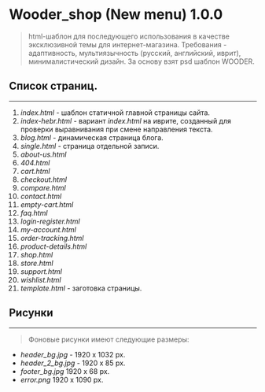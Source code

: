 # Wooder_shop (New menu) 1.0.0
> html-шаблон для последующего использования в качестве эксклюзивной темы для интернет-магазина. 
> Требования - адаптивность, мультиязычность (русский, английский, иврит), минималистический дизайн. За основу взят psd шаблон WOODER.

## Список страниц.

---

1. *index.html* - шаблон статичной главной страницы сайта.
2. *index-hebr.html* - вариант *index.html* на иврите, созданный для проверки выравнивания при смене направления текста.
3. *blog.html* - динамическая страница блога.
4. *single.html* - страница отдельной записи.
5. *about-us.html*
6. *404.html*
7. *cart.html*
8. *checkout.html*
9. *compare.html*
10. *contact.html*
11. *empty-cart.html*
12. *faq.html*
13. *login-register.html*
14. *my-account.html*
15. *order-tracking.html*
16. *product-details.html*
17. *shop.html*
18. *store.html*
19. *support.html*
20. *wishlist.html*
21. *template.html* - заготовка страницы.

## Рисунки

----
> Фоновые рисунки  имеют следующие размеры:

- *header_bg.jpg* - 1920 x 1032 px.
- *header_2_bg.jpg* - 1920 x 85 px.
- *footer_bg.jpg* 1920 x 68 px.
- *error.png* 1920 x 1090 px.



